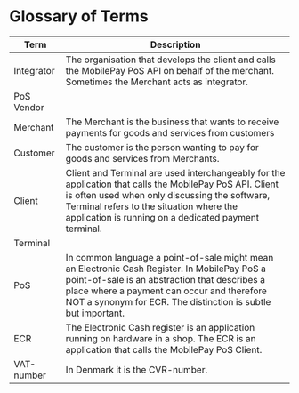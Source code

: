 
# Glossary of Terms

| Term | Description |
|------|-------------|
| Integrator	| The organisation that develops the client and calls the MobilePay PoS API on behalf of the merchant. Sometimes the Merchant acts as integrator. |
| PoS Vendor |
| Merchant	 | The Merchant is the business that wants to receive payments for goods and services from customers
| Customer	| The customer is the person wanting to pay for goods and services from Merchants. |
| Client |	Client and Terminal are used interchangeably for the application that calls the MobilePay PoS API. Client is often used when only discussing the software, Terminal refers to the situation where the application is running on a dedicated payment terminal. |
| Terminal | |
| PoS	| In common language a point-of-sale might mean an Electronic Cash Register. In MobilePay PoS a point-of-sale is an abstraction that describes a place where a payment can occur and therefore NOT a synonym for ECR. The distinction is subtle but important. |
| ECR |	The Electronic Cash register is an application running on hardware in a shop. The ECR is an application that calls the MobilePay PoS Client. |
| VAT-number |	In Denmark it is the CVR-number. |

